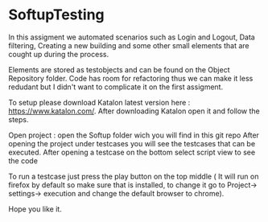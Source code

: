 # SoftupTesting

In this assigment we automated scenarios such as Login and Logout, Data filtering, Creating a new building and some other small elements that are cought up during the process.


Elements are stored as testobjects and can be found on the Object Repository folder. 
Code has room for refactoring thus we can make it less redudant but I didn't want to complicate it on the first assigment. 


To setup please download Katalon latest version here :
https://www.katalon.com/.
After downloading Katalon open it and follow the steps.

Open project : open the Softup folder wich you will find in this git repo
After opening the project under testcases you will see the testcases that can be executed.
After opening a testcase on the bottom select script view to see the code

To run a testcase just press the play button on the top middle ( It will run on firefox by default so make sure that is installed, to change it go to Project-> settings-> execution and change the default browser to chrome).


Hope you like it.

